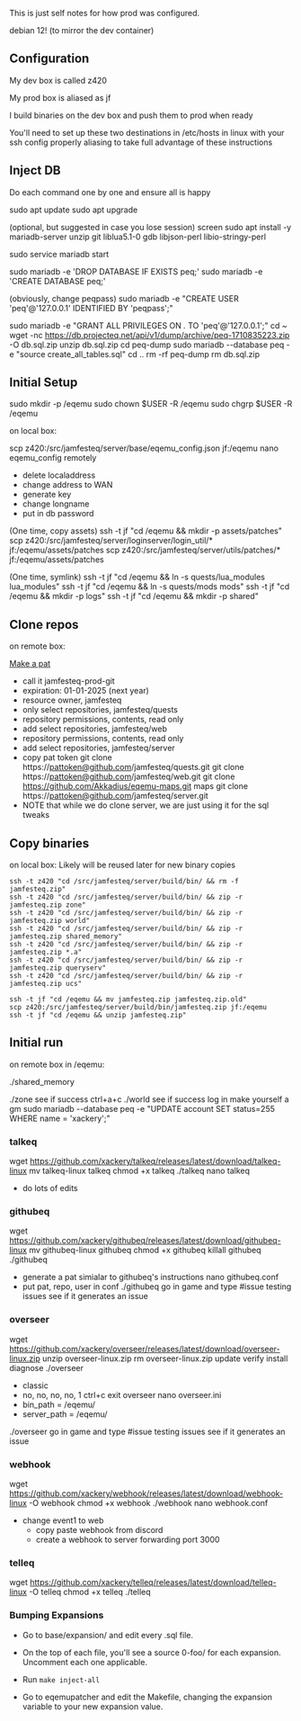 This is just self notes for how prod was configured.

debian 12! (to mirror the dev container)

## Configuration

My dev box is called z420

My prod box is aliased as jf

I build binaries on the dev box and push them to prod when ready

You'll need to set up these two destinations in /etc/hosts in linux with your ssh config properly aliasing to take full advantage of these instructions

## Inject DB

Do each command one by one and ensure all is happy

sudo apt update
sudo apt upgrade

(optional, but suggested in case you lose session)
screen
sudo apt install -y mariadb-server unzip git liblua5.1-0 gdb libjson-perl libio-stringy-perl

sudo service mariadb start

sudo mariadb -e 'DROP DATABASE IF EXISTS peq;'
sudo mariadb -e 'CREATE DATABASE peq;'

(obviously, change peqpass)
sudo mariadb -e "CREATE USER 'peq'@'127.0.0.1' IDENTIFIED BY 'peqpass';"

sudo mariadb -e "GRANT ALL PRIVILEGES ON *.* TO 'peq'@'127.0.0.1';"
cd ~
wget -nc https://db.projecteq.net/api/v1/dump/archive/peq-1710835223.zip -O db.sql.zip
unzip db.sql.zip
cd peq-dump
sudo mariadb --database peq -e "source create_all_tables.sql"
cd ..
rm -rf peq-dump
rm db.sql.zip

## Initial Setup

sudo mkdir -p /eqemu
sudo chown $USER -R /eqemu
sudo chgrp $USER -R /eqemu

on local box:

scp z420:/src/jamfesteq/server/base/eqemu_config.json jf:/eqemu
nano eqemu_config remotely
- delete localaddress
- change address to WAN
- generate key
- change longname
- put in db password

(One time, copy assets)
ssh -t jf "cd /eqemu && mkdir -p assets/patches"
scp z420:/src/jamfesteq/server/loginserver/login_util/* jf:/eqemu/assets/patches
scp z420:/src/jamfesteq/server/utils/patches/* jf:/eqemu/assets/patches

(One time, symlink)
ssh -t jf "cd /eqemu && ln -s quests/lua_modules lua_modules"
ssh -t jf "cd /eqemu && ln -s quests/mods mods"
ssh -t jf "cd /eqemu && mkdir -p logs"
ssh -t jf "cd /eqemu && mkdir -p shared"

## Clone repos

on remote box:

[Make a pat](https://github.com/settings/personal-access-tokens/new)
- call it jamfesteq-prod-git
- expiration: 01-01-2025 (next year)
- resource owner, jamfesteq
- only select repositories, jamfesteq/quests
- repository permissions, contents, read only
- add select repositories, jamfesteq/web
- repository permissions, contents, read only
- add select repositories, jamfesteq/server
- copy pat token
git clone https://pattoken@github.com/jamfesteq/quests.git
git clone https://pattoken@github.com/jamfesteq/web.git
git clone https://github.com/Akkadius/eqemu-maps.git maps
git clone https://pattoken@github.com/jamfesteq/server.git
- NOTE that while we do clone server, we are just using it for the sql tweaks


## Copy binaries

on local box:
Likely will be reused later for new binary copies

```
ssh -t z420 "cd /src/jamfesteq/server/build/bin/ && rm -f jamfesteq.zip"
ssh -t z420 "cd /src/jamfesteq/server/build/bin/ && zip -r jamfesteq.zip zone"
ssh -t z420 "cd /src/jamfesteq/server/build/bin/ && zip -r jamfesteq.zip world"
ssh -t z420 "cd /src/jamfesteq/server/build/bin/ && zip -r jamfesteq.zip shared_memory"
ssh -t z420 "cd /src/jamfesteq/server/build/bin/ && zip -r jamfesteq.zip *.a"
ssh -t z420 "cd /src/jamfesteq/server/build/bin/ && zip -r jamfesteq.zip queryserv"
ssh -t z420 "cd /src/jamfesteq/server/build/bin/ && zip -r jamfesteq.zip ucs"

ssh -t jf "cd /eqemu && mv jamfesteq.zip jamfesteq.zip.old"
scp z420:/src/jamfesteq/server/build/bin/jamfesteq.zip jf:/eqemu
ssh -t jf "cd /eqemu && unzip jamfesteq.zip"
```


## Initial run

on remote box in /eqemu:

./shared_memory

./zone
see if success
ctrl+a+c
./world
see if success
log in
make yourself a gm
sudo mariadb --database peq -e "UPDATE account SET status=255 WHERE name = 'xackery';"

### talkeq
wget https://github.com/xackery/talkeq/releases/latest/download/talkeq-linux
mv talkeq-linux talkeq
chmod +x talkeq
./talkeq
nano talkeq
- do lots of edits

### githubeq

wget https://github.com/xackery/githubeq/releases/latest/download/githubeq-linux
mv githubeq-linux githubeq
chmod +x githubeq
killall githubeq
./githubeq
- generate a pat simialar to githubeq's instructions
nano githubeq.conf
- put pat, repo, user in conf
./githubeq
go in game and type #issue testing issues
see if it generates an issue

### overseer

wget https://github.com/xackery/overseer/releases/latest/download/overseer-linux.zip
unzip overseer-linux.zip
rm overseer-linux.zip update verify install diagnose
./overseer
- classic
- no, no, no, no, 1
ctrl+c exit overseer
nano overseer.ini
- bin_path = /eqemu/
- server_path = /eqemu/

./overseer
go in game and type #issue testing issues
see if it generates an issue

### webhook

wget https://github.com/xackery/webhook/releases/latest/download/webhook-linux -O webhook
chmod +x webhook
./webhook
nano webhook.conf
- change event1 to web
	- copy paste webhook from discord
	- create a webhook to server forwarding port 3000

### telleq

wget https://github.com/xackery/telleq/releases/latest/download/telleq-linux -O telleq
chmod +x telleq
./telleq

### Bumping Expansions

- Go to base/expansion/ and edit every .sql file.
- On the top of each file, you'll see a source 0-foo/ for each expansion. Uncomment each one applicable.
- Run `make inject-all`

- Go to eqemupatcher and edit the Makefile, changing the expansion variable to your new expansion value.


